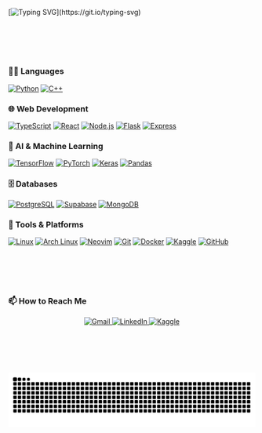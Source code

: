 <meta name="description" content="zeeshan's github profile">

<!-- Typing Animation -->
[![Typing SVG](https://readme-typing-svg.herokuapp.com?color=9EFF00&size=35&center=true&vCenter=true&width=1000&lines=Hi%2C+I'm+zeeshan+:];I'm+an+aspiring+AI+engineer;welcome!)](https://git.io/typing-svg)

<br><br>
---

### 👨‍💻 Languages  
<a href="#"><img height="30" src="https://cdn.jsdelivr.net/gh/devicons/devicon/icons/python/python-original.svg" alt="Python"/></a>
<a href="#"><img height="30" src="https://cdn.jsdelivr.net/gh/devicons/devicon/icons/cplusplus/cplusplus-original.svg" alt="C++"/></a>

### 🌐 Web Development  
<a href="#"><img height="30" src="https://cdn.jsdelivr.net/gh/devicons/devicon/icons/typescript/typescript-original.svg" alt="TypeScript"/></a>
<a href="#"><img height="30" src="https://cdn.jsdelivr.net/gh/devicons/devicon/icons/react/react-original.svg" alt="React"/></a>
<a href="#"><img height="30" src="https://cdn.jsdelivr.net/gh/devicons/devicon/icons/nodejs/nodejs-original.svg" alt="Node.js"/></a>
<a href="#"><img height="30" src="https://cdn.jsdelivr.net/gh/devicons/devicon/icons/flask/flask-original.svg" alt="Flask"/></a>
<a href="#"><img height="30" src="https://cdn.jsdelivr.net/gh/devicons/devicon/icons/express/express-original.svg" alt="Express"/></a>

### 🤖 AI & Machine Learning  
<a href="#"><img height="30" src="https://cdn.jsdelivr.net/gh/devicons/devicon/icons/tensorflow/tensorflow-original.svg" alt="TensorFlow"/></a>
<a href="#"><img height="30" src="https://cdn.jsdelivr.net/gh/devicons/devicon/icons/pytorch/pytorch-original.svg" alt="PyTorch"/></a>
<a href="#"><img height="30" src="https://cdn.jsdelivr.net/gh/devicons/devicon/icons/keras/keras-original.svg" alt="Keras"/></a>
<a href="#"><img height="30" src="https://cdn.jsdelivr.net/gh/devicons/devicon/icons/pandas/pandas-original.svg" alt="Pandas"/></a>

### 🗄 Databases
<a href="#"><img height="30" src="https://cdn.jsdelivr.net/gh/devicons/devicon/icons/postgresql/postgresql-original.svg" alt="PostgreSQL"/></a>
<a href="#"><img height="30" src="https://cdn.jsdelivr.net/gh/devicons/devicon/icons/supabase/supabase-original.svg" alt="Supabase"/></a>
<a href="#"><img height="30" src="https://cdn.jsdelivr.net/gh/devicons/devicon/icons/mongodb/mongodb-original.svg" alt="MongoDB"/></a>

### 🧰 Tools & Platforms  
<a href="#"><img height="30" src="https://cdn.jsdelivr.net/gh/devicons/devicon/icons/linux/linux-original.svg" alt="Linux"/></a>
<a href="#"><img height="30" src="https://cdn.jsdelivr.net/gh/devicons/devicon/icons/archlinux/archlinux-original.svg" alt="Arch Linux"/></a>
<a href="#"><img height="30" src="https://cdn.jsdelivr.net/gh/devicons/devicon/icons/neovim/neovim-original.svg" alt="Neovim"/></a>
<a href="#"><img height="30" src="https://cdn.jsdelivr.net/gh/devicons/devicon/icons/git/git-original.svg" alt="Git"/></a>
<a href="#"><img height="30" src="https://cdn.jsdelivr.net/gh/devicons/devicon/icons/docker/docker-original.svg" alt="Docker"/></a>
<a href="#"><img height="30" src="https://cdn.jsdelivr.net/gh/devicons/devicon/icons/kaggle/kaggle-original.svg" alt="Kaggle"/></a>
<a href="#"><img height="30" src="https://cdn.jsdelivr.net/gh/devicons/devicon/icons/github/github-original.svg" alt="GitHub"/></a>

<br><br>
---

### 📫 How to Reach Me

<p align="center">
  <a href="mailto:zawan.bese24seecs@seecs.edu.pk">
    <img src="https://img.shields.io/badge/Gmail-D14836?style=for-the-badge&logo=gmail&logoColor=white" alt="Gmail">
  </a>
  <a href="https://www.linkedin.com/in/zeeshanhxider/">
    <img src="https://img.shields.io/badge/LinkedIn-0077B5?style=for-the-badge&logo=linkedin&logoColor=white" alt="LinkedIn">
  </a>
  <a href="https://www.kaggle.com/zeeshanhxider">
    <img src="https://img.shields.io/badge/Kaggle-20BEFF?style=for-the-badge&logo=kaggle&logoColor=white" alt="Kaggle">
  </a>
</p>

<br><br>
---

<!-- Snake Animation -->
<p align="center">
  <img src="https://raw.githubusercontent.com/zeeshanhxider/zeeshanhxider/output/github-snake.svg" alt="snake animation" />
</p>
